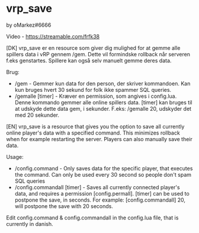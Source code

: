 # vrp_save
by oMarkez#6666

Video - https://streamable.com/frfk38

[DK]
vrp_save er en resource som giver dig mulighed for at gemme alle spillers data i vRP gennem /gem. Dette vil formindske rollback når serveren f.eks genstartes. Spillere kan også selv manuelt gemme deres data.

Brug:

 - /gem - Gemmer kun data for den person, der skriver kommandoen. Kan kun bruges hvert 30 sekund for folk ikke spammer SQL queries.
 - /gemalle [timer] - Kræver en permission, som angives i config.lua. Denne kommando gemmer alle online spillers data. [timer] kan bruges til at udskyde dette data gem, i sekunder. F.eks: /gemalle 20, udskyder det med 20 sekunder.

[EN]
vrp_save is a resource that gives you the option to save all currently online player's data with a specified command. This minimizes rollback when for example restarting the server. Players can also manually save their data.

Usage:

 - /config.command - Only saves data for the specific player, that executes the command. Can only be used every 30 second so people don't spam SQL queries
 - /config.commandall [timer] - Saves all currently connected player's data, and requires a permission [config.permall]. [timer] can be used to postpone the save, in seconds. For example: [config.commandall] 20, will postpone the save with 20 seconds.

Edit config.command & config.commandall in the config.lua file, that is currently in danish.
